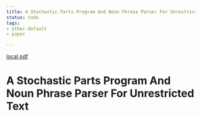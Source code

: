 ```yaml
---
title: A Stochastic Parts Program And Noun Phrase Parser For Unrestricted Text
status: todo
tags:
- other-default
- paper

---
```


[local pdf](../../../pdfs/a-stochastic-parts-program-and-noun-phrase-parser-for-unrestricted-text.pdf)

# A Stochastic Parts Program And Noun Phrase Parser For Unrestricted Text
